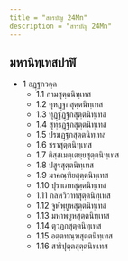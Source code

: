 ```yaml
---
title = "สารบัญ 24Mn"
description = "สารบัญ 24Mn"
---
```


## มหานิทฺเทสปาฬิ

- 1 อฏฺฐกวคฺค
  - 1.1 กามสุตฺตนิทฺเทส
  - 1.2 คุหฏฺฐกสุตฺตนิทฺเทส
  - 1.3 ทุฏฺฐฏฺฐกสุตฺตนิทฺเทส
  - 1.4 สุทฺธฏฺฐกสุตฺตนิทฺเทส
  - 1.5 ปรมฏฺฐกสุตฺตนิทฺเทส
  - 1.6 ชราสุตฺตนิทฺเทส
  - 1.7 ติสฺสเมตฺเตยฺยสุตฺตนิทฺเทส
  - 1.8 ปสูรสุตฺตนิทฺเทส
  - 1.9 มาคณฺฑิยสุตฺตนิทฺเทส
  - 1.10 ปุราเภทสุตฺตนิทฺเทส
  - 1.11 กลหวิวาทสุตฺตนิทฺเทส
  - 1.12 จูฬพฺยูหสุตฺตนิทฺเทส
  - 1.13 มหาพฺยูหสุตฺตนิทฺเทส
  - 1.14 ตุวฏกสุตฺตนิทฺเทส
  - 1.15 อตฺตทณฺฑสุตฺตนิทฺเทส
  - 1.16 สาริปุตฺตสุตฺตนิทฺเทส